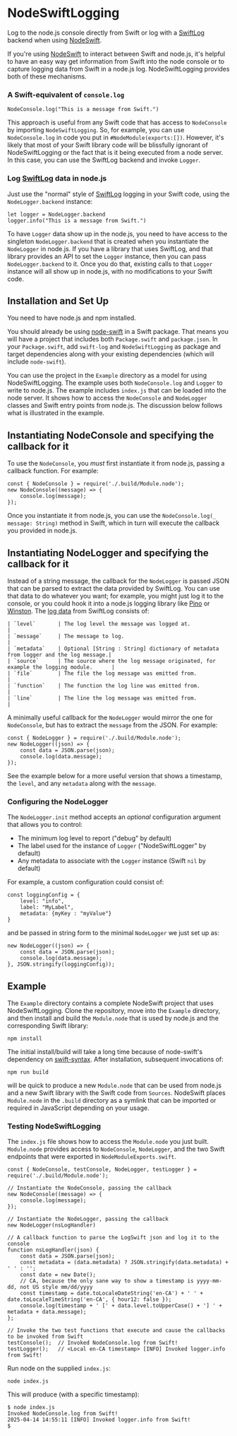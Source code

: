 # NodeSwiftLogging

Log to the node.js console directly from Swift or log with a [SwiftLog](https://github.com/apple/swift-log) backend when using [NodeSwift](https://github.com/kabiroberai/node-swift).

If you're using [NodeSwift](https://github.com/kabiroberai/node-swift) to interact between Swift and node.js, it's helpful to have an easy way get information from Swift into the node console or to capture logging data from Swift in a node.js log. NodeSwiftLogging provides both of these mechanisms.

### A Swift-equivalent of `console.log`

```
NodeConsole.log("This is a message from Swift.")
```

This approach is useful from any Swift code that has access to `NodeConsole` by importing `NodeSwiftLogging`. So, for example, you can use `NodeConsole.log` in code you put in `#NodeModule(exports:[])`. However, it's likely that most of your Swift library code will be blissfully ignorant of NodeSwiftLogging or the fact that is it being executed from a node server. In this case, you can use the SwiftLog backend and invoke `Logger`. 

### Log [SwiftLog](https://github.com/apple/swift-log) data in node.js

Just use the "normal" style of [SwiftLog](https://github.com/apple/swift-log) logging in your Swift code, using the `NodeLogger.backend` instance:

```
let logger = NodeLogger.backend
logger.info("This is a message from Swift.")
```

To have `Logger` data show up in the node.js, you need to have access to the singleton `NodeLogger.backend` that is created when you instantiate the `NodeLogger` in node.js. If you have a library that uses SwiftLog, and that library provides an API to set the `Logger` instance, then you can pass `NodeLogger.backend` to it. Once you do that, existing calls to that `Logger` instance will all show up in node.js, with no modifications to your Swift code.

## Installation and Set Up

You need to have node.js and npm installed.

You should already be using [node-swift](https://github.com/kabiroberai/node-swift) in a Swift package. That means you will have a project that includes both `Package.swift` and `package.json`. In your `Package.swift`, add `swift-log` and `NodeSwiftLogging` as package and target dependencies along with your existing dependencies (which will include `node-swift`). 

You can use the project in the `Example` directory as a model for using NodeSwiftLogging. The example uses both `NodeConsole.log` and `Logger` to write to node.js. The example includes `index.js` that can be loaded into the node server. It shows how to access the `NodeConsole` and `NodeLogger` classes and Swift entry points from node.js. The discussion below follows what is illustrated in the example.

## Instantiating NodeConsole and specifying the callback for it

To use the `NodeConsole`, you *must* first instantiate it from node.js, passing a callback function. For example:

```
const { NodeConsole } = require('./.build/Module.node');
new NodeConsole((message) => {
    console.log(message);
});
```

Once you instantiate it from node.js, you can use the `NodeConsole.log(_ message: String)` method in Swift, which in turn will execute the callback you provided in node.js.

## Instantiating NodeLogger and specifying the callback for it

Instead of a string message, the callback for the `NodeLogger` is passed JSON that can be parsed to extract the data provided by SwiftLog. You can use that data to do whatever you want; for example, you might just log it to the console, or you could hook it into a node.js logging library like [Pino](https://github.com/pinojs/pino) or [Winston](https://github.com/winstonjs/winston). The [log data](https://apple.github.io/swift-log/docs/current/Logging/Protocols/LogHandler.html) from SwiftLog consists of:

    | `level`       | The log level the message was logged at.                                          |
    | `message`     | The message to log.                                                               |
    | `metadata`    | Optional [String : String] dictionary of metadata from logger and the log message.|
    | `source`      | The source where the log message originated, for example the logging module.      |
    | `file`        | The file the log message was emitted from.                                        |
    | `function`    | The function the log line was emitted from.                                       |
    | `line`        | The line the log message was emitted from.                                        |

A minimally useful callback for the `NodeLogger` would mirror the one for `NodeConsole`, but has to extract the `message` from the JSON. For example:

```
const { NodeLogger } = require('./.build/Module.node');
new NodeLogger((json) => {
    const data = JSON.parse(json);
    console.log(data.message);
});
```

See the example below for a more useful version that shows a timestamp, the `level`, and any `metadata` along with the `message`.

### Configuring the NodeLogger

The `NodeLogger.init` method accepts an *optional* configuration argument that allows you to control:

* The minimum log level to report ("debug" by default)
* The label used for the instance of `Logger` ("NodeSwiftLogger" by default)
* Any metadata to associate with the `Logger` instance (Swift `nil` by default)

For example, a custom configuration could consist of:

```
const loggingConfig = {
    level: "info",
    label: "MyLabel",
    metadata: {myKey : "myValue"}
}
```

and be passed in string form to the minimal `NodeLogger` we just set up as:

```
new NodeLogger((json) => {
    const data = JSON.parse(json);
    console.log(data.message);
}, JSON.stringify(loggingConfig));
```

## Example

The `Example` directory contains a complete NodeSwift project that uses NodeSwiftLogging. Clone the repository, move into the `Example` directory, and then install and build the `Module.node` that is used by node.js and the corresponding Swift library:

```
npm install
```

The initial install/build will take a long time because of node-swift's dependency on [swift-syntax](https://github.com/swiftlang/swift-syntax). After installation, subsequent invocations of:

```
npm run build
```

will be quick to produce a new `Module.node` that can be used from node.js and a new Swift library with the Swift code from `Sources`. NodeSwift places `Module.node` in the `.build` directory as a symlink that can be imported or required in JavaScript depending on your usage.

### Testing NodeSwiftLogging

The `index.js` file shows how to access the `Module.node` you just built. `Module.node` provides access to `NodeConsole`, `NodeLogger`, and the two Swift endpoints that were exported in `NodeModuleExports.swift`.

```
const { NodeConsole, testConsole, NodeLogger, testLogger } = require('./.build/Module.node');

// Instantiate the NodeConsole, passing the callback
new NodeConsole((message) => {
    console.log(message);
});

// Instantiate the NodeLogger, passing the callback
new NodeLogger(nsLogHandler)

// A callback function to parse the LogSwift json and log it to the console
function nsLogHandler(json) {
    const data = JSON.parse(json);
    const metadata = (data.metadata) ? JSON.stringify(data.metadata) + ' ' : '';
    const date = new Date();
    // CA, because the only sane way to show a timestamp is yyyy-mm-dd, not US style mm/dd/yyyy
    const timestamp = date.toLocaleDateString('en-CA') + ' ' + date.toLocaleTimeString('en-CA', { hour12: false });
    console.log(timestamp + ' [' + data.level.toUpperCase() + '] ' + metadata + data.message);
};

// Invoke the two test functions that execute and cause the callbacks to be invoked from Swift
testConsole();  // Invoked NodeConsole.log from Swift!
testLogger();   // <Local en-CA timestamp> [INFO] Invoked logger.info from Swift!
```

Run node on the supplied `index.js`:

```
node index.js
```

This will produce (with a specific timestamp):

```
$ node index.js
Invoked NodeConsole.log from Swift!
2025-04-14 14:55:11 [INFO] Invoked logger.info from Swift!
$
```
